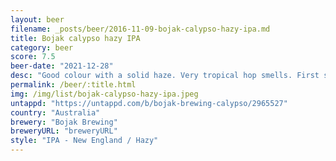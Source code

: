 ```yaml
---
layout: beer
filename: _posts/beer/2016-11-09-bojak-calypso-hazy-ipa.md
title: Bojak calypso hazy IPA
category: beer
score: 7.5
beer-date: "2021-12-28"
desc: "Good colour with a solid haze. Very tropical hop smells. First sips from the bottom of the can had a bit of hop burn but the rest was smooth. It’s not amazing but hits the mark"
permalink: /beer/:title.html
img: /img/list/bojak-calypso-hazy-ipa.jpeg
untappd: "https://untappd.com/b/bojak-brewing-calypso/2965527"
country: "Australia"
brewery: "Bojak Brewing"
breweryURL: "breweryURL"
style: "IPA - New England / Hazy"
---
```

